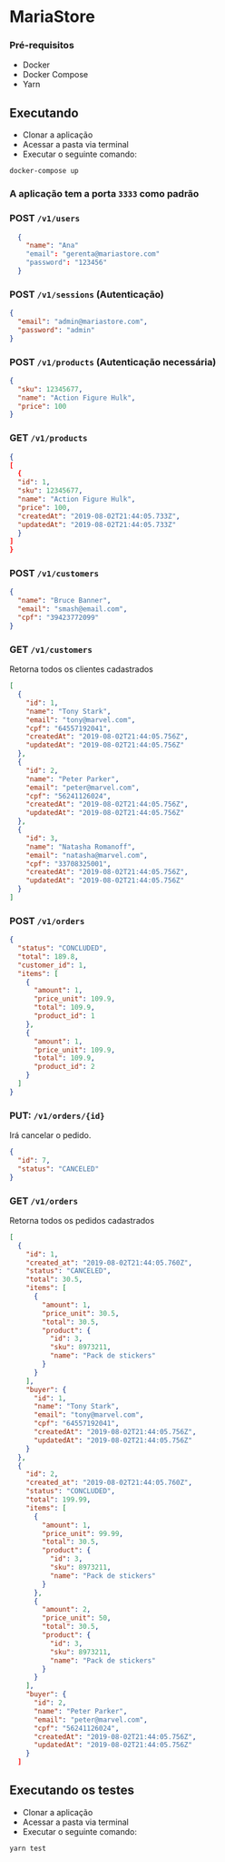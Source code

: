 # MariaStore

### Pré-requisitos

- Docker
- Docker Compose
- Yarn

## Executando

- Clonar a aplicação
- Acessar a pasta via terminal
- Executar o seguinte comando:

```
docker-compose up
```

### A aplicação tem a porta `3333` como padrão

### POST `/v1/users`

```json
  {
    "name": "Ana"
    "email": "gerenta@mariastore.com"
    "password": "123456"
  }
```

### POST `/v1/sessions` (Autenticação)

```json
{
  "email": "admin@mariastore.com",
  "password": "admin"
}
```

### POST `/v1/products` (Autenticação necessária)

```json
{
  "sku": 12345677,
  "name": "Action Figure Hulk",
  "price": 100
}
```

### GET `/v1/products`

```json
{
[
  {
  "id": 1,
  "sku": 12345677,
  "name": "Action Figure Hulk",
  "price": 100,
  "createdAt": "2019-08-02T21:44:05.733Z",
  "updatedAt": "2019-08-02T21:44:05.733Z"
  }
]
}
```

### POST `/v1/customers`

```json
{
  "name": "Bruce Banner",
  "email": "smash@email.com",
  "cpf": "39423772099"
}
```

### GET `/v1/customers`

Retorna todos os clientes cadastrados

```json
[
  {
    "id": 1,
    "name": "Tony Stark",
    "email": "tony@marvel.com",
    "cpf": "64557192041",
    "createdAt": "2019-08-02T21:44:05.756Z",
    "updatedAt": "2019-08-02T21:44:05.756Z"
  },
  {
    "id": 2,
    "name": "Peter Parker",
    "email": "peter@marvel.com",
    "cpf": "56241126024",
    "createdAt": "2019-08-02T21:44:05.756Z",
    "updatedAt": "2019-08-02T21:44:05.756Z"
  },
  {
    "id": 3,
    "name": "Natasha Romanoff",
    "email": "natasha@marvel.com",
    "cpf": "33708325001",
    "createdAt": "2019-08-02T21:44:05.756Z",
    "updatedAt": "2019-08-02T21:44:05.756Z"
  }
]
```

### POST `/v1/orders`

```json
{
  "status": "CONCLUDED",
  "total": 189.8,
  "customer_id": 1,
  "items": [
    {
      "amount": 1,
      "price_unit": 109.9,
      "total": 109.9,
      "product_id": 1
    },
    {
      "amount": 1,
      "price_unit": 109.9,
      "total": 109.9,
      "product_id": 2
    }
  ]
}
```

### PUT: `/v1/orders/{id}`

Irá cancelar o pedido.

```json
{
  "id": 7,
  "status": "CANCELED"
}
```

### GET `/v1/orders`

Retorna todos os pedidos cadastrados

```json
[
  {
    "id": 1,
    "created_at": "2019-08-02T21:44:05.760Z",
    "status": "CANCELED",
    "total": 30.5,
    "items": [
      {
        "amount": 1,
        "price_unit": 30.5,
        "total": 30.5,
        "product": {
          "id": 3,
          "sku": 8973211,
          "name": "Pack de stickers"
        }
      }
    ],
    "buyer": {
      "id": 1,
      "name": "Tony Stark",
      "email": "tony@marvel.com",
      "cpf": "64557192041",
      "createdAt": "2019-08-02T21:44:05.756Z",
      "updatedAt": "2019-08-02T21:44:05.756Z"
    }
  },
  {
    "id": 2,
    "created_at": "2019-08-02T21:44:05.760Z",
    "status": "CONCLUDED",
    "total": 199.99,
    "items": [
      {
        "amount": 1,
        "price_unit": 99.99,
        "total": 30.5,
        "product": {
          "id": 3,
          "sku": 8973211,
          "name": "Pack de stickers"
        }
      },
      {
        "amount": 2,
        "price_unit": 50,
        "total": 30.5,
        "product": {
          "id": 3,
          "sku": 8973211,
          "name": "Pack de stickers"
        }
      }
    ],
    "buyer": {
      "id": 2,
      "name": "Peter Parker",
      "email": "peter@marvel.com",
      "cpf": "56241126024",
      "createdAt": "2019-08-02T21:44:05.756Z",
      "updatedAt": "2019-08-02T21:44:05.756Z"
    }
  ]
```

## Executando os testes

- Clonar a aplicação
- Acessar a pasta via terminal
- Executar o seguinte comando:

```
yarn test
```

